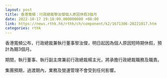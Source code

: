 ```yaml
---
layout: post
title: 香港寬頻：行政總裁黎汝傑個人原因休假3個月
date: 2022-10-17 19:18:09.000000000 +08:00
link: https://news.rthk.hk/rthk/ch/component/k2/1671386-20221017.htm
categories: rthk
---
```


香港寬頻公布，行政總裁兼執行董事黎汝傑，明日起因為個人原因短時期休假，預計為期3個月。

期間，執行董事、執行副主席兼前行政總裁楊主光，將承擔行政總裁職務及職責。

集團預期，過渡期內，業務及營運管理不會受到任何影響。
